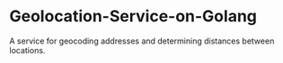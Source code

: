 # Geolocation-Service-on-Golang
A service for geocoding addresses and determining distances between locations.

